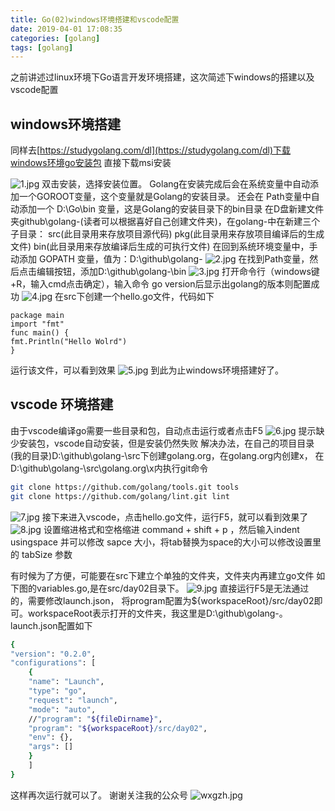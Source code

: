 ```yaml
---
title: Go(02)windows环境搭建和vscode配置
date: 2019-04-01 17:08:35
categories: [golang]
tags: [golang]
---
```

之前讲述过linux环境下Go语言开发环境搭建，这次简述下windows的搭建以及vscode配置
## windows环境搭建
同样去[https://studygolang.com/dl](https://studygolang.com/dl)下载windows环境go安装包
直接下载msi安装
<!--more-->
![1.jpg](1.jpg)
双击安装，选择安装位置。
Golang在安装完成后会在系统变量中自动添加一个GOROOT变量，这个变量就是Golang的安装目录。
还会在 Path变量中自动添加一个 D:\Go\bin 变量，这是Golang的安装目录下的bin目录
在D盘新建文件夹github\golang-(读者可以根据喜好自己创建文件夹)，在golang-中在新建三个子目录：
src(此目录用来存放项目源代码) 
pkg(此目录用来存放项目编译后的生成文件) 
bin(此目录用来存放编译后生成的可执行文件)
在回到系统环境变量中，手动添加 GOPATH 变量，值为：D:\github\golang-
![2.jpg](2.jpg)
在找到Path变量，然后点击编辑按钮，添加D:\github\golang-\bin
![3.jpg](3.jpg)
打开命令行（windows键+R，输入cmd点击确定），输入命令 go version后显示出golang的版本则配置成功
![4.jpg](4.jpg)
在src下创建一个hello.go文件，代码如下
``` golang
package main
import "fmt"
func main() {
fmt.Println("Hello Wolrd")
}
```

运行该文件，可以看到效果
![5.jpg](5.jpg)
到此为止windows环境搭建好了。

## vscode 环境搭建
由于vscode编译go需要一些目录和包，自动点击运行或者点击F5
![6.jpg](6.jpg)
提示缺少安装包，vscode自动安装，但是安装仍然失败
解决办法，在自己的项目目录(我的目录)D:\github\golang-\src下创建golang.org，在golang.org内创建x，
在D:\github\golang-\src\golang.org\x内执行git命令
``` bash
git clone https://github.com/golang/tools.git tools
git clone https://github.com/golang/lint.git lint
```
![7.jpg](7.jpg)
接下来进入vscode，点击hello.go文件，运行F5，就可以看到效果了
![8.jpg](8.jpg)
设置缩进格式和空格缩进
 command + shift + p ，然后输入indent  usingspace 并可以修改 sapce 大小，将tab替换为space的大小可以修改设置里的  tabSize 参数

有时候为了方便，可能要在src下建立个单独的文件夹，文件夹内再建立go文件
如下图的variables.go,是在src/day02目录下。
![9.jpg](9.jpg)
直接运行F5是无法通过的，需要修改launch.json，
将program配置为${workspaceRoot}/src/day02即可。workspaceRoot表示打开的文件夹，我这里是D:\github\golang-。
launch.json配置如下
``` bash
{
"version": "0.2.0",
"configurations": [
    {
    "name": "Launch",
    "type": "go",
    "request": "launch",
    "mode": "auto",
    //"program": "${fileDirname}",
    "program": "${workspaceRoot}/src/day02",
    "env": {},
    "args": []
    }
    ]
}
```
这样再次运行就可以了。
谢谢关注我的公众号
![wxgzh.jpg](wxgzh.jpg)
